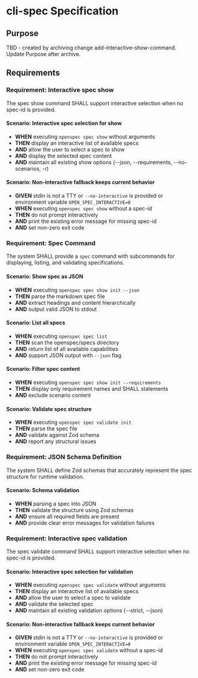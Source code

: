 # cli-spec Specification

## Purpose
TBD - created by archiving change add-interactive-show-command. Update Purpose after archive.
## Requirements
### Requirement: Interactive spec show

The spec show command SHALL support interactive selection when no spec-id is provided.

#### Scenario: Interactive spec selection for show

- **WHEN** executing `openspec spec show` without arguments
- **THEN** display an interactive list of available specs
- **AND** allow the user to select a spec to show
- **AND** display the selected spec content
- **AND** maintain all existing show options (--json, --requirements, --no-scenarios, -r)

#### Scenario: Non-interactive fallback keeps current behavior

- **GIVEN** stdin is not a TTY or `--no-interactive` is provided or environment variable `OPEN_SPEC_INTERACTIVE=0`
- **WHEN** executing `openspec spec show` without a spec-id
- **THEN** do not prompt interactively
- **AND** print the existing error message for missing spec-id
- **AND** set non-zero exit code

### Requirement: Spec Command

The system SHALL provide a `spec` command with subcommands for displaying, listing, and validating specifications.

#### Scenario: Show spec as JSON

- **WHEN** executing `openspec spec show init --json`
- **THEN** parse the markdown spec file
- **AND** extract headings and content hierarchically
- **AND** output valid JSON to stdout

#### Scenario: List all specs

- **WHEN** executing `openspec spec list`
- **THEN** scan the openspec/specs directory
- **AND** return list of all available capabilities
- **AND** support JSON output with `--json` flag

#### Scenario: Filter spec content

- **WHEN** executing `openspec spec show init --requirements`
- **THEN** display only requirement names and SHALL statements
- **AND** exclude scenario content

#### Scenario: Validate spec structure

- **WHEN** executing `openspec spec validate init`
- **THEN** parse the spec file
- **AND** validate against Zod schema
- **AND** report any structural issues

### Requirement: JSON Schema Definition

The system SHALL define Zod schemas that accurately represent the spec structure for runtime validation.

#### Scenario: Schema validation

- **WHEN** parsing a spec into JSON
- **THEN** validate the structure using Zod schemas
- **AND** ensure all required fields are present
- **AND** provide clear error messages for validation failures

### Requirement: Interactive spec validation

The spec validate command SHALL support interactive selection when no spec-id is provided.

#### Scenario: Interactive spec selection for validation

- **WHEN** executing `openspec spec validate` without arguments
- **THEN** display an interactive list of available specs
- **AND** allow the user to select a spec to validate
- **AND** validate the selected spec
- **AND** maintain all existing validation options (--strict, --json)

#### Scenario: Non-interactive fallback keeps current behavior

- **GIVEN** stdin is not a TTY or `--no-interactive` is provided or environment variable `OPEN_SPEC_INTERACTIVE=0`
- **WHEN** executing `openspec spec validate` without a spec-id
- **THEN** do not prompt interactively
- **AND** print the existing error message for missing spec-id
- **AND** set non-zero exit code

